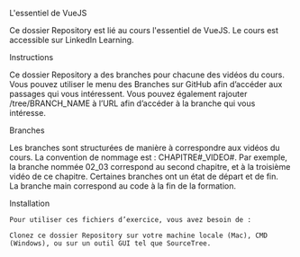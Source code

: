 L'essentiel de VueJS

Ce dossier Repository est lié au cours l'essentiel de VueJS. Le cours est accessible sur LinkedIn Learning. 


Instructions 

Ce dossier Repository a des branches pour chacune des vidéos du cours. Vous pouvez utiliser le menu des Branches sur GitHub afin d’accéder aux passages qui vous intéressent. Vous pouvez également rajouter /tree/BRANCH_NAME à l’URL afin d’accéder à la branche qui vous intéresse. 

Branches 

Les branches sont structurées de manière à correspondre aux vidéos du cours. La convention de nommage est : CHAPITRE#_VIDEO#. Par exemple, la branche nommée 02_03 correspond au second chapitre, et à la troisième vidéo de ce chapitre. Certaines branches ont un état de départ et de fin.  
La branche main correspond au code à la fin de la formation. 

Installation 

    Pour utiliser ces fichiers d’exercice, vous avez besoin de : 

    Clonez ce dossier Repository sur votre machine locale (Mac), CMD (Windows), ou sur un outil GUI tel que SourceTree. 
